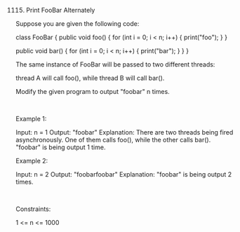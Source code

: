 1115. Print FooBar Alternately

Suppose you are given the following code:

class FooBar {
  public void foo() {
    for (int i = 0; i < n; i++) {
      print("foo");
    }
  }

  public void bar() {
    for (int i = 0; i < n; i++) {
      print("bar");
    }
  }
}


The same instance of FooBar will be passed to two different threads:

thread A will call foo(), while
thread B will call bar().

Modify the given program to output "foobar" n times.

 

Example 1:

Input: n = 1
Output: "foobar"
Explanation: There are two threads being fired asynchronously. One of them calls foo(), while the other calls bar().
"foobar" is being output 1 time.


Example 2:

Input: n = 2
Output: "foobarfoobar"
Explanation: "foobar" is being output 2 times.


 

Constraints:

1 <= n <= 1000